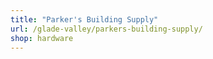 ```yaml
---
title: "Parker's Building Supply"
url: /glade-valley/parkers-building-supply/
shop: hardware
---
```

